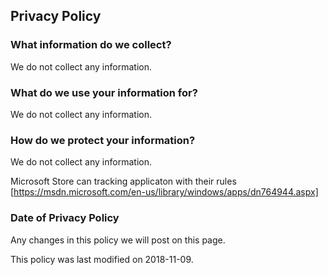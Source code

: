 ## Privacy Policy

### What information do we collect?

We do not collect any information.

### What do we use your information for? 

We do not collect any information.

### How do we protect your information? 

We do not collect any information.

Microsoft Store can tracking applicaton with their rules
[https://msdn.microsoft.com/en-us/library/windows/apps/dn764944.aspx]

### Date of Privacy Policy 

Any changes in this policy we will post on this page.

This policy was last modified on 2018-11-09.
